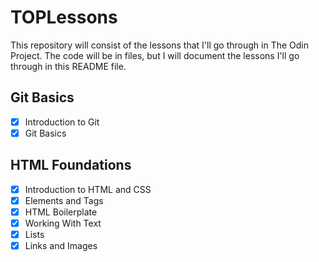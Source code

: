 # TOPLessons

This repository will consist of the lessons that I'll go through in The Odin Project. The code will be in files, but I will document the lessons I'll go through in this README file.

## Git Basics
- [x] Introduction to Git
- [x] Git Basics

## HTML Foundations
- [x] Introduction to HTML and CSS
- [x] Elements and Tags
- [x] HTML Boilerplate
- [x] Working With Text
- [x] Lists
- [x] Links and Images

